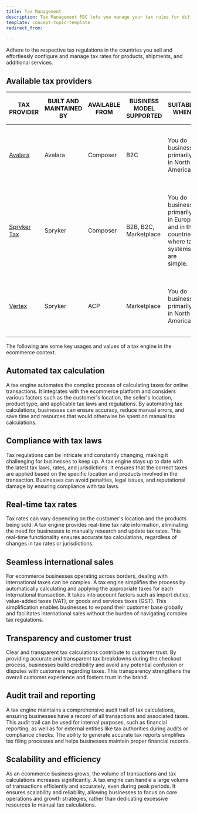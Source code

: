 ```yaml
---
title: Tax Management
description: Tax Management PBC lets you manage your tax rules for different stores and products
template: concept-topic-template
redirect_from: 
    
---
```


Adhere to the respective tax regulations in the countries you sell and effortlessly configure and manage tax rates for products, shipments, and additional services.

## Available tax providers

| TAX PROVIDER | BUILT AND MAINTAINED BY | AVAILABLE FROM | BUSINESS MODEL SUPPORTED | SUITABLE WHEN | CAN BE EXTENDED AND CUSTOMIZED |
| --- | --- | ---| ---| --- | -- |
| [Avalara](/docs/pbc/all/tax-management/{{page.version}}/base-shop/third-party-integrations/avalara/avalara.html) | Avalara | Composer | B2C | You do business primarily in North America. | From the Avalara Admin panel, you can customize all the tax rules of your business. |
| [Spryker Tax](/docs/pbc/all/tax-management/{{page.version}}/base-shop/tax-feature-overview.html) | Spryker | Composer | B2B, B2C, Marketplace | You do business primarily in Europe and in the countries where tax systems are simple. | While you still need  a development team to customize the tax experience, some parts can be customized in Spryker Back Office. |
| [Vertex](/docs/pbc/all/tax-management/{{page.version}}/vertex/vertex.html) | Spryker | ACP | Marketplace | You do business primarily in North America. | From the Vertex Admin panel, you can customize all the tax rules of your business. |

The following are some key usages and values of a tax engine in the ecommerce context.

## Automated tax calculation

A tax engine automates the complex process of calculating taxes for online transactions. It integrates with the ecommerce platform and considers various factors such as the customer's location, the seller's location, product type, and applicable tax laws and regulations. By automating tax calculations, businesses can ensure accuracy, reduce manual errors, and save time and resources that would otherwise be spent on manual tax calculations.

## Compliance with tax laws

Tax regulations can be intricate and constantly changing, making it challenging for businesses to keep up. A tax engine stays up to date with the latest tax laws, rates, and jurisdictions. It ensures that the correct taxes are applied based on the specific location and products involved in the transaction. Businesses can avoid penalties, legal issues, and reputational damage by ensuring compliance with tax laws.

## Real-time tax rates

Tax rates can vary depending on the customer's location and the products being sold. A tax engine provides real-time tax rate information, eliminating the need for businesses to manually research and update tax rates. This real-time functionality ensures accurate tax calculations, regardless of changes in tax rates or jurisdictions.

## Seamless international sales

For ecommerce businesses operating across borders, dealing with international taxes can be complex. A tax engine simplifies the process by automatically calculating and applying the appropriate taxes for each international transaction. It takes into account factors such as import duties, value-added taxes (VAT), or goods and services taxes (GST). This simplification enables businesses to expand their customer base globally and facilitates international sales without the burden of navigating complex tax regulations.

## Transparency and customer trust

Clear and transparent tax calculations contribute to customer trust. By providing accurate and transparent tax breakdowns during the checkout process, businesses build credibility and avoid any potential confusion or disputes with customers regarding taxes. This transparency strengthens the overall customer experience and fosters trust in the brand.

## Audit trail and reporting

A tax engine maintains a comprehensive audit trail of tax calculations, ensuring businesses have a record of all transactions and associated taxes. This audit trail can be used for internal purposes, such as financial reporting, as well as for external entities like tax authorities during audits or compliance checks. The ability to generate accurate tax reports simplifies tax filing processes and helps businesses maintain proper financial records.

## Scalability and efficiency

As an ecommerce business grows, the volume of transactions and tax calculations increases significantly. A tax engine can handle a large volume of transactions efficiently and accurately, even during peak periods. It ensures scalability and reliability, allowing businesses to focus on core operations and growth strategies, rather than dedicating excessive resources to manual tax calculations.
